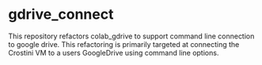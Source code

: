# gdrive_connect
This repository refactors colab_gdrive to support command line connection to google drive.  This refactoring is primarily targeted at connecting the Crostini VM to a users GoogleDrive using command line options. 

